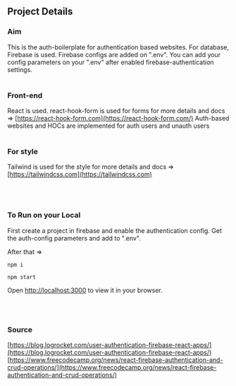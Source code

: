 ## Project Details

### Aim

This is the auth-boilerplate for authentication based websites. For database, Firebase is used. Firebase configs are added on ".env". You can add your config parameters on your ".env" after enabled firebase-authentication settings.
<br></br>

### Front-end

React is used.
react-hook-form is used for forms for more details and docs => [https://react-hook-form.com](https://react-hook-form.com/)
Auth-based websites and HOCs are implemented for auth users and unauth users
<br></br>

### For style

Tailwind is used for the style for more details and docs => [https://tailwindcss.com](https://tailwindcss.com)
<br></br>
<br></br>

### To Run on your Local

First create a project in firebase and enable the authentication config. Get the auth-config parameters and add to ".env".

After that =>

`npm i`

`npm start`

Open [http://localhost:3000](http://localhost:3000) to view it in your browser.

<br></br>

### Source

[https://blog.logrocket.com/user-authentication-firebase-react-apps/](https://blog.logrocket.com/user-authentication-firebase-react-apps/)
[https://www.freecodecamp.org/news/react-firebase-authentication-and-crud-operations/](https://www.freecodecamp.org/news/react-firebase-authentication-and-crud-operations/)
